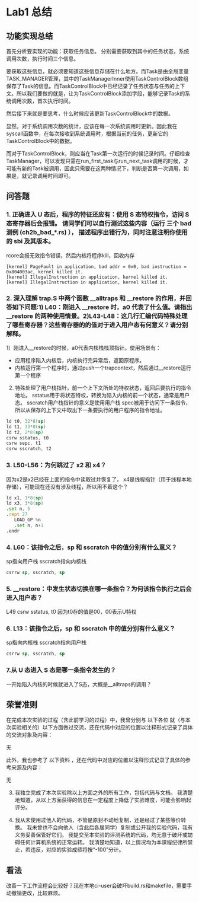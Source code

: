 # Lab1 总结

## 功能实现总结

首先分析要实现的功能：获取任务信息。
分别需要获取到其中的任务状态，系统调用次数，执行时间三个信息。

要获取这些信息，就必须要知道这些信息存储在什么地方。而Task是由全局变量TASK_MANAGER管理，其中的TaskManagerInner使用TaskControlBlock数组保存了Task的信息。而TaskControlBlock中已经记录了任务状态与任务的上下文。所以我们要做的就是，让为TaskControlBlock添加字段，能够记录Task的系统调用次数，首次执行时间。

然后接下来就是要思考，什么时候应该更新TaskControlBlock中的数据。

显然，对于系统调用次数的统计，应该在每一次系统调用时更新。因此我在syscall函数中，在每次接收到系统调用时，根据当前的任务，更新它的TaskControlBlock中的数据。

而对于TaskControlBlock，则应当在Task第一次运行的时候记录时间。仔细检查TaskManager，可以发现只需在run_first_task与run_next_task调用的时候，才可能有新的Task被调用，因此只需要在这两种情况下，判断是否第一次调用，如果是，就记录调用时间即可。

## 问答题

### 1. 正确进入 U 态后，程序的特征还应有：使用 S 态特权指令，访问 S 态寄存器后会报错。 请同学们可以自行测试这些内容（运行 三个 bad 测例 (ch2b_bad_*.rs) ）， 描述程序出错行为，同时注意注明你使用的 sbi 及其版本。

rcore会报无效指令错误，然后内核将程序kill，回收内存
```
[kernel] PageFault in application, bad addr = 0x0, bad instruction = 0x804003ac, kernel killed it.
[kernel] IllegalInstruction in application, kernel killed it.
[kernel] IllegalInstruction in application, kernel killed it.
```

### 2. 深入理解 trap.S 中两个函数 __alltraps 和 __restore 的作用，并回答如下问题:1\) L40：刚进入 __restore 时，a0 代表了什么值。请指出 __restore 的两种使用情景。2\)L43-L48：这几行汇编代码特殊处理了哪些寄存器？这些寄存器的的值对于进入用户态有何意义？请分别解释。
1）刚进入__restore的时候，a0代表内核栈栈顶指针。使用场景有：
- 应用程序陷入内核后，内核执行完异常后，返回原程序。
- 内核运行第一个程序时，通过push一个trapcontext，然后通过__restore运行第一个程序
2) 特殊处理了用户栈指针，前一个上下文所处的特权状态，返回后要执行的指令地址。
sstatus用于将状态特权，转换为陷入内核的前一个状态，通常是用户态。
sscratch用户栈指针的意义是使用用户栈
spec被用于访问下一条指令，所以从保存的上下文中取出下一条要执行的用户程序的指令地址。
```asm
ld t0, 32*8(sp)
ld t1, 33*8(sp)
ld t2, 2*8(sp)
csrw sstatus, t0
csrw sepc, t1
csrw sscratch, t2
```

### 3. L50-L56：为何跳过了 x2 和 x4？
因为x2是x2已经在上面的指令中读取过并恢复了，
x4是线程指针（用于线程本地存储），可能现在还没有涉及线程，所以用不着这个？
```asm
ld x1, 1*8(sp)
ld x3, 3*8(sp)
.set n, 5
.rept 27
   LOAD_GP %n
   .set n, n+1
.endr
```

### 4. L60：该指令之后，sp 和 sscratch 中的值分别有什么意义？
sp指向用户栈
sscratch指向内核栈
```asm
csrrw sp, sscratch, sp
```
### 5. __restore：中发生状态切换在哪一条指令？为何该指令执行之后会进入用户态？
L49 csrw sstatus, t0
因为t0存的值是00，00表示U特权

### 6. L13：该指令之后，sp 和 sscratch 中的值分别有什么意义？
sp指向内核栈
sscratch指向用户栈
```asm
csrrw sp, sscratch, sp
```

### 7.从 U 态进入 S 态是哪一条指令发生的？
一开始陷入内核的时候就进入了S态，大概是__alltraps的调用？

## 荣誉准则
在完成本次实验的过程（含此前学习的过程）中，我曾分别与 以下各位 就（与本次实验相关的）以下方面做过交流，还在代码中对应的位置以注释形式记录了具体的交流对象及内容：

无

此外，我也参考了 以下资料 ，还在代码中对应的位置以注释形式记录了具体的参考来源及内容：

无

3. 我独立完成了本次实验除以上方面之外的所有工作，包括代码与文档。 我清楚地知道，从以上方面获得的信息在一定程度上降低了实验难度，可能会影响起评分。

4. 我从未使用过他人的代码，不管是原封不动地复制，还是经过了某些等价转换。 我未曾也不会向他人（含此后各届同学）复制或公开我的实验代码，我有义务妥善保管好它们。 我提交至本实验的评测系统的代码，均无意于破坏或妨碍任何计算机系统的正常运转。 我清楚地知道，以上情况均为本课程纪律所禁止，若违反，对应的实验成绩将按“-100”分计。

## 看法
改善一下工作流程会比较好？现在本地ci-user会破坏build.rs和makefile，需要手动撤销更改，比较麻烦。